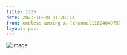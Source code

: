 ```yaml
---
title: 1335
date: 2023-10-28 01:28:13
from: endless шизing ⍼ (channel1162404975)
layout: post
---
```


![image](photos/photo_188@28-10-2023_01-28-13.jpg)


